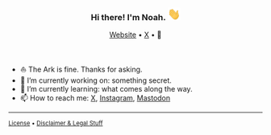 <h3 id="top header" align="center">Hi there! I'm Noah. <img width="25" height="25" src="https://raw.githubusercontent.com/noahwagner/noahwagner/master/assets/hi.gif" alt="Hi GIF"></h3>
<p align="center">
	<a href="https://www.noahwagner.de">Website</a>
	•
	<a href="https://x.com/noahwag">X</a>
	•
	🐘
</p>

<br>

<ul id="facts">
	<li>⛵️ The Ark is fine. Thanks for asking.</li>
	<li>🔭 I’m currently working on: something secret.</li>
	<li>🌱 I’m currently learning: what comes along the way.</li>
	<li>📫 How to reach me: <a href="https://x.com/noahwag">X</a>, <a href="https://www.instagram.com/noah.wagner">Instagram</a>, <a href="https://mastodon.social/@noahwagner">Mastodon</a></li>
</ul>

---

<p id="footer" style="font-size: smaller;">
	<a href="https://raw.githubusercontent.com/noahwagner/noahwagner/master/assets/LICENSE">License</a>
	•
	<a href="https://noahwagner.de/legal">Disclaimer &amp; Legal Stuff</a>
</p>


<!--
	**noahwagner/noahwagner** is a ✨ _special_ ✨ repository because its `README.md` (this file) appears on your GitHub profile.

	Here are some ideas to get you started:

	- 🔭 I’m currently working on ...
	- 🌱 I’m currently learning ...
	- 👯 I’m looking to collaborate on ...
	- 🤔 I’m looking for help with ...
	- 💬 Ask me about ...
	- 📫 How to reach me: ...
	- 😄 Pronouns: ...
	- ⚡ Fun fact: ...
-->
